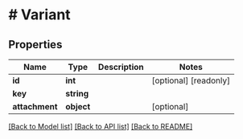 # # Variant

## Properties

Name | Type | Description | Notes
------------ | ------------- | ------------- | -------------
**id** | **int** |  | [optional] [readonly]
**key** | **string** |  |
**attachment** | **object** |  | [optional]

[[Back to Model list]](../../README.md#models) [[Back to API list]](../../README.md#endpoints) [[Back to README]](../../README.md)
